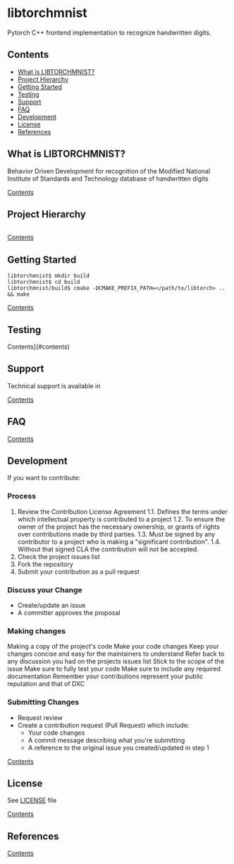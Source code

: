 # libtorchmnist

Pytorch C++ frontend implementation to recognize handwritten digits.

## Contents

* [What is LIBTORCHMNIST?](#what-is-libtorchmnist)
* [Project Hierarchy](#project-hierarchy)
* [Getting Started](#getting-started)
* [Testing](#testing)
* [Support](#support)
* [FAQ](#faq)
* [Development](#development)
* [License](#license)
* [References](#references)

## What is LIBTORCHMNIST?

Behavior Driven Development for recognition of the Modified National Institute of Standards and Technology database of handwritten digits

[Contents](#contents)


## Project Hierarchy

```console

```

[Contents](#contents)


## Getting Started

```console
libtorchmnist$ mkdir build
libtorchmnist$ cd build
libtorchmnist/build$ cmake -DCMAKE_PREFIX_PATH=</path/to/libtorch> .. && make
```

[Contents](#contents)


## Testing

Contents](#contents)


## Support

Technical support is available in 

[Contents](#contents)

## FAQ

[Contents](#contents)


## Development

If you want to contribute:

### Process

1. Review the Contribution License Agreement
   1.1. Defines the terms under which intellectual property is contributed to a project
   1.2. To ensure the owner of the project has the necessary ownership, or grants of rights over contributions made by third parties.
   1.3. Must be signed by any contributor to a project who is making a "significant contribution".
   1.4. Without that signed CLA the contribution will not be accepted.
2. Check the project issues list
3. Fork the repository
4. Submit your contribution as a pull request

### Discuss your Change

- Create/update an issue
- A committer approves the proposal

### Making changes

Making a copy of the project's code
Make your code changes
Keep your changes concise and easy for the maintainers to understand
Refer back to any discussion you had on the projects issues list
Stick to the scope of the issue
Make sure to fully test your code
Make sure to include any required documentation
Remember your contributions represent your public reputation and that of DXC

### Submitting Changes

- Request review
- Create a contribution request (Pull Request) which include:
  - Your code changes
  - A commit message describing what you're submitting
  - A reference to the original issue you created/updated in step 1  

[Contents](#contents)


## License

See [LICENSE](LICENSE) file

[Contents](#contents)


## References


[Contents](#contents)

